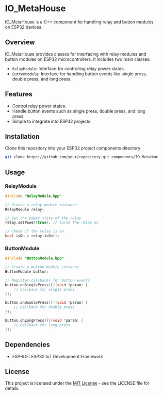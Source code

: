 # IO_MetaHouse

IO_MetaHouse is a C++ component for handling relay and button modules on ESP32 devices.

## Overview

IO_MetaHouse provides classes for interfacing with relay modules and button modules on ESP32 microcontrollers. It includes two main classes:

- `RelayModule`: Interface for controlling relay power states.
- `ButtonModule`: Interface for handling button events like single press, double press, and long press.

## Features

- Control relay power states.
- Handle button events such as single press, double press, and long press.
- Simple to integrate into ESP32 projects.

## Installation

Clone this repository into your ESP32 project components directory:

```bash
git clone https://github.com/your/repository.git components/IO_MetaHouse
```

## Usage

### RelayModule
```cpp
#include "RelayModule.hpp"

// Create a relay module instance
RelayModule relay;

// Set the power state of the relay
relay.setPower(true); // Turns the relay on

// Check if the relay is on
bool isOn = relay.isOn();
```

### ButtonModule
```cpp
#include "ButtonModule.hpp"

// Create a button module instance
ButtonModule button;

// Register callbacks for button events
button.onSinglePress([](void *param) {
    // Callback for single press
});

button.onDoublePress([](void *param) {
    // Callback for double press
});

button.onLongPress([](void *param) {
    // Callback for long press
});
```

## Dependencies
 - ESP-IDF: ESP32 IoT Development Framework

## License
This project is licensed under the [MIT License](LICENSE) - see the LICENSE file for details.
